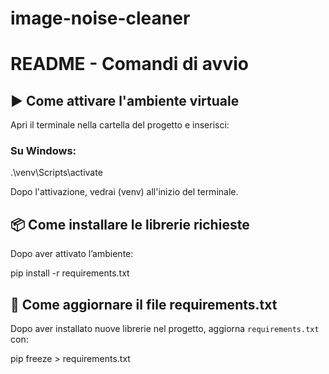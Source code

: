 # image-noise-cleaner

# README - Comandi di avvio

## ▶️ Come attivare l'ambiente virtuale

Apri il terminale nella cartella del progetto e inserisci:

### Su Windows:
.\venv\Scripts\activate


Dopo l'attivazione, vedrai (venv) all'inizio del terminale.

## 📦 Come installare le librerie richieste

Dopo aver attivato l’ambiente:

pip install -r requirements.txt

## 🔄 Come aggiornare il file requirements.txt

Dopo aver installato nuove librerie nel progetto, aggiorna `requirements.txt` con:

pip freeze > requirements.txt
